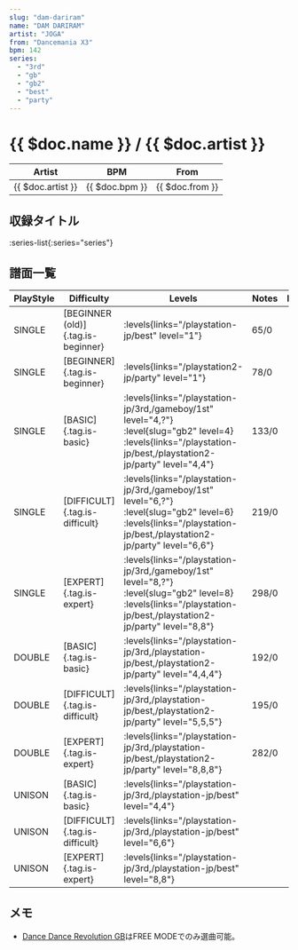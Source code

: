 ```yaml
---
slug: "dam-dariram"
name: "DAM DARIRAM"
artist: "JOGA"
from: "Dancemania X3"
bpm: 142
series:
  - "3rd"
  - "gb"
  - "gb2"
  - "best"
  - "party"
---
```


# {{ $doc.name }} / {{ $doc.artist }}

|Artist|BPM|From|
|------|---|----|
|{{ $doc.artist }}|{{ $doc.bpm }}|{{ $doc.from }}|

## 収録タイトル

:series-list{:series="series"}

## 譜面一覧

|PlayStyle|Difficulty|Levels|Notes|Movie|
|---------|----------|------|-----|-----|
|SINGLE|[BEGINNER (old)]{.tag.is-beginner}| :levels{links="/playstation-jp/best" level="1"}|65/0||
|SINGLE|[BEGINNER]{.tag.is-beginner}| :levels{links="/playstation2-jp/party" level="1"}|78/0||
|SINGLE|[BASIC]{.tag.is-basic}| :levels{links="/playstation-jp/3rd,/gameboy/1st" level="4,?"} :level{slug="gb2" level=4} :levels{links="/playstation-jp/best,/playstation2-jp/party" level="4,4"}|133/0||
|SINGLE|[DIFFICULT]{.tag.is-difficult}| :levels{links="/playstation-jp/3rd,/gameboy/1st" level="6,?"} :level{slug="gb2" level=6} :levels{links="/playstation-jp/best,/playstation2-jp/party" level="6,6"}|219/0||
|SINGLE|[EXPERT]{.tag.is-expert}| :levels{links="/playstation-jp/3rd,/gameboy/1st" level="8,?"} :level{slug="gb2" level=8} :levels{links="/playstation-jp/best,/playstation2-jp/party" level="8,8"}|298/0||
|DOUBLE|[BASIC]{.tag.is-basic}| :levels{links="/playstation-jp/3rd,/playstation-jp/best,/playstation2-jp/party" level="4,4,4"}|192/0||
|DOUBLE|[DIFFICULT]{.tag.is-difficult}| :levels{links="/playstation-jp/3rd,/playstation-jp/best,/playstation2-jp/party" level="5,5,5"}|195/0||
|DOUBLE|[EXPERT]{.tag.is-expert}| :levels{links="/playstation-jp/3rd,/playstation-jp/best,/playstation2-jp/party" level="8,8,8"}|282/0||
|UNISON|[BASIC]{.tag.is-basic}| :levels{links="/playstation-jp/3rd,/playstation-jp/best" level="4,4"}|||
|UNISON|[DIFFICULT]{.tag.is-difficult}| :levels{links="/playstation-jp/3rd,/playstation-jp/best" level="6,6"}|||
|UNISON|[EXPERT]{.tag.is-expert}| :levels{links="/playstation-jp/3rd,/playstation-jp/best" level="8,8"}|||

## メモ

- [Dance Dance Revolution GB](/series/gb)はFREE MODEでのみ選曲可能。
